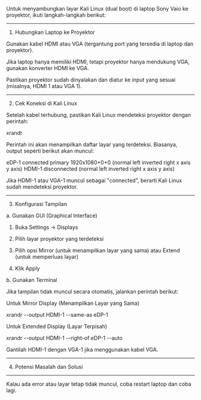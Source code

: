  Untuk menyambungkan layar Kali Linux (dual boot) di laptop Sony Vaio ke proyektor, ikuti langkah-langkah berikut:


---

1. Hubungkan Laptop ke Proyektor

Gunakan kabel HDMI atau VGA (tergantung port yang tersedia di laptop dan proyektor).

Jika laptop hanya memiliki HDMI, tetapi proyektor hanya mendukung VGA, gunakan konverter HDMI ke VGA.

Pastikan proyektor sudah dinyalakan dan diatur ke input yang sesuai (misalnya, HDMI 1 atau VGA 1).



---

2. Cek Koneksi di Kali Linux

Setelah kabel terhubung, pastikan Kali Linux mendeteksi proyektor dengan perintah:

xrandr

Perintah ini akan menampilkan daftar layar yang terdeteksi. Biasanya, output seperti berikut akan muncul:

eDP-1 connected primary 1920x1080+0+0 (normal left inverted right x axis y axis)
HDMI-1 disconnected (normal left inverted right x axis y axis)

Jika HDMI-1 atau VGA-1 muncul sebagai "connected", berarti Kali Linux sudah mendeteksi proyektor.


---

3. Konfigurasi Tampilan

a. Gunakan GUI (Graphical Interface)

1. Buka Settings → Displays


2. Pilih layar proyektor yang terdeteksi


3. Pilih opsi Mirror (untuk menampilkan layar yang sama) atau Extend (untuk memperluas layar)


4. Klik Apply



b. Gunakan Terminal

Jika tampilan tidak muncul secara otomatis, jalankan perintah berikut:

Untuk Mirror Display (Menampilkan Layar yang Sama)

xrandr --output HDMI-1 --same-as eDP-1

Untuk Extended Display (Layar Terpisah)

xrandr --output HDMI-1 --right-of eDP-1 --auto

Gantilah HDMI-1 dengan VGA-1 jika menggunakan kabel VGA.


---

4. Potensi Masalah dan Solusi


---

Kalau ada error atau layar tetap tidak muncul, coba restart laptop dan coba lagi.

